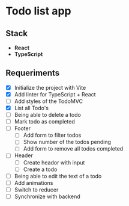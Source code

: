 # Todo list app

## Stack

- **React**
- **TypeScript**

## Requeriments

- [X] Initialize the project with Vite
- [X] Add linter for TypeScript + React
- [ ] Add styles of the TodoMVC
- [X] List all Todo's
- [ ] Being able to delete a todo
- [ ] Mark todo as completed
- [ ] Footer
   - [ ] Add form to filter todos
   - [ ] Show number of the todos pending
   - [ ] Add form to remove all todos completed
- [ ] Header
   - [ ] Create heador with input
   - [ ] Create a todo
- [ ] Being able to edit the text of a todo
- [ ] Add animations 
- [ ] Switch to reducer
- [ ] Synchronize with backend